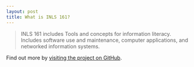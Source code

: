 ```yaml
---
layout: post
title: What is INLS 161?
---
```



  > INLS 161 includes Tools and concepts for information literacy. Includes software use and maintenance, computer applications, and networked information systems. 

Find out more by [visiting the project on GitHub](https://github.com/mojombo/jekyll).